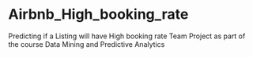 # Airbnb_High_booking_rate
Predicting if a Listing will have High booking rate
Team Project as part of the course Data Mining and Predictive Analytics 

